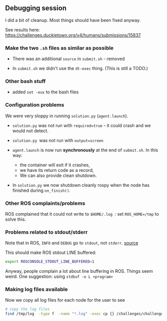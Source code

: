 ## Debugging session

I did a bit of cleanup. Most things should have been fixed anyway.

See results here: https://challenges.duckietown.org/v4/humans/submissions/15837 


### Make the two `.sh` files as similar as possible

- There was an additional `source` in `submit.sh` - removed

- In `submit.sh` we didn't use the `dt-exec` thing. (This is still a TODO.)

### Other bash stuff

- added `set -eux` to the bash files

### Configuration problems

We were very sloppy in running `solution.py` (`agent.launch`).

- `solution.py` was not run with `required=true` - it could crash and we would not detect.
- `solution.py `was not run with `output=screen`

- `agent.launch` is now run **synchronously** at the end of `submit.sh`. In this way:

  - the container will exit if it crashes,
  - we have its return code as a record, 
  - We can also provide clean shutdown.

- In `solution.py` we now shutdown cleanly rospy when the node has finished during `on_finish()`.

### Other ROS complaints/problems

ROS complained that it could not write to `$HOME/.log `: set `ROS_HOME=/tmp` to solve this.

### Problems related to stdout/stderr

Note that in ROS, `INFO` and `DEBUG` go to `stdout`, not `stderr`. [source](http://wiki.ros.org/roscpp/Overview/Logging)

This should make ROS stdout LINE buffered:

```bash
export ROSCONSOLE_STDOUT_LINE_BUFFERED=1
```

Anyway, people complain a lot about line buffering in ROS. Things seem weird. One suggestion:
using  `stdbuf -o L <program>`

### Making log files available

Now we copy all log files for each node for the user to see

```bash
# copy the log files  
find /tmp/log  -type f  -name "*.log" -exec cp {} /challenges/challenge-solution-output \\;
```



